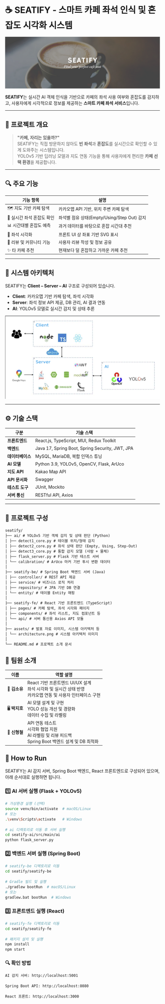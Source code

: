 # ☕ SEATIFY - 스마트 카페 좌석 인식 및 혼잡도 시각화 시스템

![seatify_banner](./assets/banner.png) <!-- 적절한 이미지 삽입 필요 -->

**SEATIFY**는 실시간 AI 객체 인식을 기반으로 카페의 좌석 사용 여부와 혼잡도를 감지하고, 사용자에게 시각적으로 정보를 제공하는 **스마트 카페 좌석 서비스**입니다.

---

## 🧩 프로젝트 개요

> **"카페, 자리는 있을까?"**  
SEATIFY는 직접 방문하지 않아도 **빈 좌석**과 **혼잡도**를 실시간으로 확인할 수 있게 도와주는 시스템입니다.  
YOLOv5 기반 딥러닝 모델과 지도 연동 기능을 통해 사용자에게 편리한 **카페 선택 환경**을 제공합니다.

---

## 🔍 주요 기능

| 기능 항목                      | 설명 |
|-------------------------------|------|
| 🗺 지도 기반 카페 탐색        | 카카오맵 API 기반, 위치 주변 카페 탐색 |
| 🔴 실시간 좌석 혼잡도 확인    | 좌석별 점유 상태(Empty/Using/Step Out) 감지 |
| 📊 시간대별 혼잡도 예측       | 과거 데이터를 바탕으로 혼잡 시간대 추천 |
| 🎨 좌석 시각화                | 프론트 UI 상 좌표 기반 SVG 표시 |
| 💬 리뷰 및 커뮤니티 기능      | 사용자 리뷰 작성 및 정보 공유 |
| ✨ 타 카페 추천               | 현재보다 덜 혼잡하고 가까운 카페 추천 |

---

## 🧠 시스템 아키텍처

SEATIFY는 **Client – Server – AI** 구조로 구성되어 있습니다.

- **Client**: 카카오맵 기반 카페 탐색, 좌석 시각화
- **Server**: 좌석 정보 API 제공, DB 관리, AI 결과 연동
- **AI**: YOLOv5 모델로 실시간 감지 및 상태 추론

![Seatify Architecture](./assets/1.png)

---

## ⚙️ 기술 스택

| 구분         | 기술 스택 |
|--------------|-----------|
| **프론트엔드** | React.js, TypeScript, MUI, Redux Toolkit |
| **백엔드**     | Java 17, Spring Boot, Spring Security, JWT, JPA |
| **데이터베이스** | MySQL, MariaDB, 복합 인덱스 튜닝 |
| **AI 모델**    | Python 3.9, YOLOv5, OpenCV, Flask, ArUco |
| **지도 API**   | Kakao Map API |
| **API 문서화** | Swagger |
| **테스트 도구**| JUnit, Mockito |
| **서버 통신**  | RESTful API, Axios |

---

## 📁 프로젝트 구성

 ```
seatify/
├── ai/ # YOLOv5 기반 객체 감지 및 상태 판단 (Python)
│ ├── detect1_core.py # 테이블 위치/형태 감지
│ ├── detect2_core.py # 좌석 상태 판단 (Empty, Using, Step-Out)
│ ├── detect3_core.py # 통합 감지 모델 (사람 + 물체)
│ ├── flask_server.py # Flask 기반 테스트 서버
│ └── calibration/ # ArUco 마커 기반 투시 변환 데이터
│
├── seatify-be/ # Spring Boot 백엔드 서버 (Java)
│ ├── controller/ # REST API 제공
│ ├── service/ # 비즈니스 로직 처리
│ ├── repository/ # JPA 기반 DB 연결
│ └── entity/ # 테이블 Entity 매핑
│
├── seatify-fe/ # React 기반 프론트엔드 (TypeScript)
│ ├── pages/ # 카페 탐색, 좌석 시각화 페이지
│ ├── components/ # 좌석 리스트, 지도 컴포넌트 등
│ └── api/ # 서버 통신용 Axios API 모듈
│
├── assets/ # 발표 자료 이미지, 시스템 아키텍처 등
│ └── architecture.png # 시스템 아키텍처 이미지
│
└── README.md # 프로젝트 소개 문서
 ```

## 👥 팀원 소개

| 이름     | 역할 설명 |
|----------|-----------|
| 🎨 **김소유** | React 기반 프론트엔드 UI/UX 설계<br>좌석 시각화 및 실시간 상태 반영<br>카카오맵 연동 및 사용자 인터페이스 구현 |
| 🖥 **박지호** | AI 모델 설계 및 구현<br>YOLO 성능 개선 및 경량화<br>데이터 수집 및 라벨링 |
| 🧠 **신형철** | API 연동 테스트<br>시각화 협업 지원<br>AI 라벨링 및 리뷰 피드백<br>Spring Boot 백엔드 설계 및 DB 최적화 |


## 🚀 How to Run

SEATIFY는 AI 감지 서버, Spring Boot 백엔드, React 프론트엔드로 구성되어 있으며, 아래 순서대로 실행하면 됩니다.

### 1️⃣ AI 서버 실행 (Flask + YOLOv5)

```bash
# 가상환경 실행 (선택)
source venv/bin/activate  # macOS/Linux
# 또는
.\venv\Scripts\activate   # Windows

# ai 디렉토리로 이동 후 서버 실행
cd seatify-ai/src/main/ai
python flask_server.py
 ``` 


### 2️⃣ 백엔드 서버 실행 (Spring Boot)

 ```bash 
# seatify-be 디렉토리로 이동
cd seatify/seatify-be

# Gradle 빌드 및 실행
./gradlew bootRun  # macOS/Linux
# 또는
gradlew.bat bootRun  # Windows
 ``` 

### 3️⃣ 프론트엔드 실행 (React)

 ```bash 
# seatify-fe 디렉토리로 이동
cd seatify/seatify-fe

# 패키지 설치 및 실행
npm install
npm start
 ``` 

### 🔍 확인 방법

 ```bash
AI 감지 서버: http://localhost:5001

Spring Boot API: http://localhost:8080

React 프론트: http://localhost:3000
 ``` 
